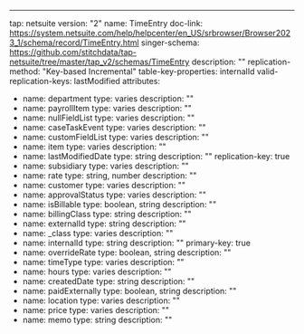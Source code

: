 ---
tap: netsuite
version: "2"
name: TimeEntry
doc-link: https://system.netsuite.com/help/helpcenter/en_US/srbrowser/Browser2023_1/schema/record/TimeEntry.html
singer-schema: https://github.com/stitchdata/tap-netsuite/tree/master/tap_v2/schemas/TimeEntry
description: ""
replication-method: "Key-based Incremental"
table-key-properties: internalId
valid-replication-keys: lastModified
attributes:
- name: department
  type: varies
  description: ""
- name: payrollItem
  type: varies
  description: ""
- name: nullFieldList
  type: varies
  description: ""
- name: caseTaskEvent
  type: varies
  description: ""
- name: customFieldList
  type: varies
  description: ""
- name: item
  type: varies
  description: ""
- name: lastModifiedDate
  type: string
  description: ""
  replication-key: true
- name: subsidiary
  type: varies
  description: ""
- name: rate
  type: string, number
  description: ""
- name: customer
  type: varies
  description: ""
- name: approvalStatus
  type: varies
  description: ""
- name: isBillable
  type: boolean, string
  description: ""
- name: billingClass
  type: string
  description: ""
- name: externalId
  type: string
  description: ""
- name: _class
  type: varies
  description: ""
- name: internalId
  type: string
  description: ""
  primary-key: true
- name: overrideRate
  type: boolean, string
  description: ""
- name: timeType
  type: varies
  description: ""
- name: hours
  type: varies
  description: ""
- name: createdDate
  type: string
  description: ""
- name: paidExternally
  type: boolean, string
  description: ""
- name: location
  type: varies
  description: ""
- name: price
  type: varies
  description: ""
- name: memo
  type: string
  description: ""
